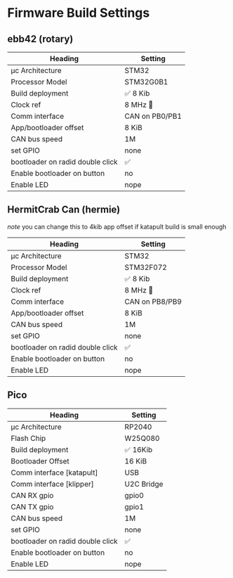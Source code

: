 # Firmware Build Settings

## ebb42 (rotary)

| Heading                          | Setting        |
| -------------------------------- | -------------- |
| µc Architecture                  | STM32          |
| Processor Model                  | STM32G0B1      |
| Build deployment                 | ✅ 8 Kib       |
| Clock ref                        | 8 MHz 🔮       |
| Comm interface                   | CAN on PB0/PB1 |
| App/bootloader offset            | 8 KiB          |
| CAN bus speed                    | 1M             |
| set GPIO                         | none           |
| bootloader on radid double click | ✅             |
| Enable bootloader on button      | no             |
| Enable LED                       | nope           |

## HermitCrab Can (hermie)

_note_ you can change this to 4kib app offset if katapult build is small enough

| Heading                          | Setting        |
| -------------------------------- | -------------- |
| µc Architecture                  | STM32          |
| Processor Model                  | STM32F072      |
| Build deployment                 | ✅ 8 Kib       |
| Clock ref                        | 8 MHz 🔮       |
| Comm interface                   | CAN on PB8/PB9 |
| App/bootloader offset            | 8 KiB          |
| CAN bus speed                    | 1M             |
| set GPIO                         | none           |
| bootloader on radid double click | ✅             |
| Enable bootloader on button      | no             |
| Enable LED                       | nope           |

## Pico

| Heading                          | Setting    |
| -------------------------------- | ---------- |
| µc Architecture                  | RP2040     |
| Flash Chip                       | W25Q080    |
| Build deployment                 | ✅ 16Kib   |
| Bootloader Offset                | 16 KiB     |
| Comm interface [katapult]        | USB        |
| Comm interface [klipper]         | U2C Bridge |
| CAN RX gpio                      | gpio0      |
| CAN TX gpio                      | gpio1      |
| CAN bus speed                    | 1M         |
| set GPIO                         | none       |
| bootloader on radid double click | ✅         |
| Enable bootloader on button      | no         |
| Enable LED                       | nope       |
